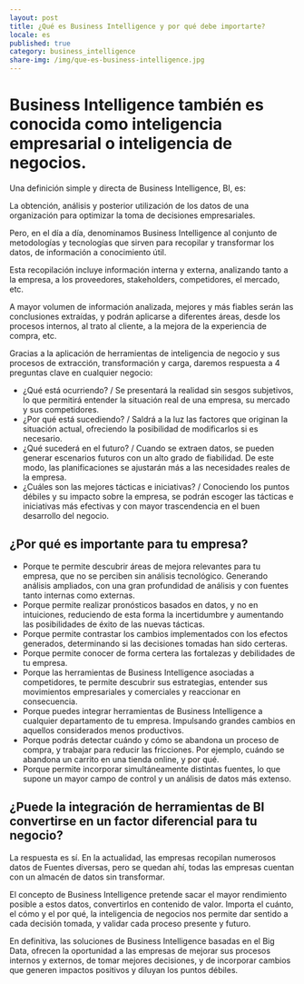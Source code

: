 ```yaml
---
layout: post
title: ¿Qué es Business Intelligence y por qué debe importarte?
locale: es
published: true
category: business_intelligence
share-img: /img/que-es-business-intelligence.jpg
---
```

**Business Intelligence también es conocida como inteligencia empresarial o inteligencia de negocios.**
===================================================

Una definición simple y directa de Business Intelligence, BI, es:

La obtención, análisis y posterior utilización de los datos de una organización para optimizar la toma de decisiones empresariales.

Pero, en el día a día, denominamos Business Intelligence al conjunto de metodologías y tecnologías que sirven para recopilar y transformar los datos, de información a conocimiento útil.

Esta recopilación incluye información interna y externa, analizando tanto a la empresa, a los proveedores, stakeholders, competidores, el mercado, etc.

A mayor volumen de información analizada, mejores y más fiables serán las conclusiones extraídas, y podrán aplicarse a diferentes áreas, desde los procesos internos, al trato al cliente, a la mejora de la experiencia de compra, etc.

Gracias a la aplicación de herramientas de inteligencia de negocio y sus procesos de extracción, transformación y carga, daremos respuesta a 4 preguntas clave en cualquier negocio:

*   ¿Qué está ocurriendo? / Se presentará la realidad sin sesgos subjetivos, lo que permitirá entender la situación real de una empresa, su mercado y sus competidores.
*   ¿Por qué está sucediendo? / Saldrá a la luz las factores que originan la situación actual, ofreciendo la posibilidad de modificarlos si es necesario.
*   ¿Qué sucederá en el futuro? / Cuando se extraen datos, se pueden generar escenarios futuros con un alto grado de fiabilidad. De este modo, las planificaciones se ajustarán más a las necesidades reales de la empresa.
*   ¿Cuáles son las mejores tácticas e iniciativas? / Conociendo los puntos débiles y su impacto sobre la empresa, se podrán escoger las tácticas e iniciativas más efectivas y con mayor trascendencia en el buen desarrollo del negocio.

## **¿Por qué es importante para tu empresa?**

*   Porque te permite descubrir áreas de mejora relevantes para tu empresa, que no se perciben sin análisis tecnológico. Generando análisis ampliados, con una gran profundidad de análisis y con fuentes tanto internas como externas.
*   Porque permite realizar pronósticos basados en datos, y no en intuiciones, reduciendo de esta forma la incertidumbre y aumentando las posibilidades de éxito de las nuevas tácticas.
*   Porque permite contrastar los cambios implementados con los efectos generados, determinando si las decisiones tomadas han sido certeras.
*   Porque permite conocer de forma certera las fortalezas y debilidades de tu empresa.
*   Porque las herramientas de Business Intelligence asociadas a competidores, te permite descubrir sus estrategias, entender sus movimientos empresariales y comerciales y reaccionar en consecuencia.
*   Porque puedes integrar herramientas de Business Intelligence a cualquier departamento de tu empresa. Impulsando grandes cambios en aquellos considerados menos productivos.
*   Porque podrás detectar cuándo y cómo se abandona un proceso de compra, y trabajar para reducir las fricciones. Por ejemplo, cuándo se abandona un carrito en una tienda online, y por qué.
*   Porque permite incorporar simultáneamente distintas fuentes, lo que supone un mayor campo de control y un análisis de datos más extenso.

## **¿Puede la integración de herramientas de BI convertirse en un factor diferencial para tu negocio?**

La respuesta es sí. En la actualidad, las empresas recopilan numerosos datos de Fuentes diversas, pero se quedan ahí, todas las empresas cuentan con un almacén de datos sin transformar.

El concepto de Business Intelligence pretende sacar el mayor rendimiento posible a estos datos, convertirlos en contenido de valor. Importa el cuánto, el cómo y el por qué, la inteligencia de negocios nos permite dar sentido a cada decisión tomada, y validar cada proceso presente y futuro.

En definitiva, las soluciones de Business Intelligence basadas en el Big Data, ofrecen la oportunidad a las empresas de mejorar sus procesos internos y externos, de tomar mejores decisiones, y de incorporar cambios que generen impactos positivos y diluyan los puntos débiles.
